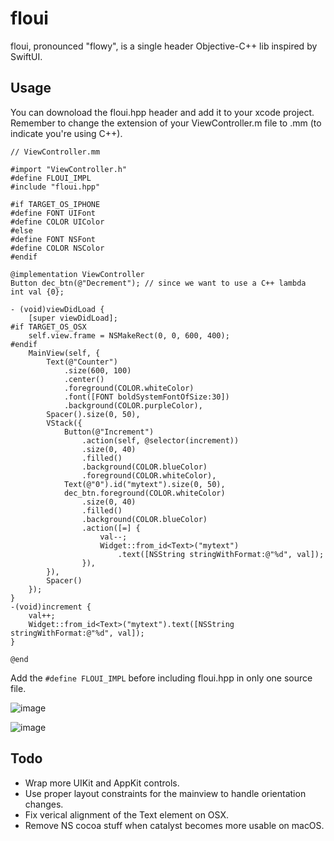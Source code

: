 # floui
floui, pronounced "flowy", is a single header Objective-C++ lib inspired by SwiftUI. 

## Usage
You can downoload the floui.hpp header and add it to your xcode project. Remember to change the extension of your ViewController.m file to .mm (to indicate you're using C++).
```objc
// ViewController.mm

#import "ViewController.h"
#define FLOUI_IMPL
#include "floui.hpp"

#if TARGET_OS_IPHONE
#define FONT UIFont
#define COLOR UIColor
#else
#define FONT NSFont
#define COLOR NSColor
#endif

@implementation ViewController
Button dec_btn(@"Decrement"); // since we want to use a C++ lambda
int val {0};

- (void)viewDidLoad {
    [super viewDidLoad];
#if TARGET_OS_OSX
    self.view.frame = NSMakeRect(0, 0, 600, 400);
#endif
    MainView(self, {
        Text(@"Counter")
            .size(600, 100)
            .center()
            .foreground(COLOR.whiteColor)
            .font([FONT boldSystemFontOfSize:30])
            .background(COLOR.purpleColor),
        Spacer().size(0, 50),
        VStack({
            Button(@"Increment")
                .action(self, @selector(increment))
                .size(0, 40)
                .filled()
                .background(COLOR.blueColor)
                .foreground(COLOR.whiteColor),
            Text(@"0").id("mytext").size(0, 50),
            dec_btn.foreground(COLOR.whiteColor)
                .size(0, 40)
                .filled()
                .background(COLOR.blueColor)
                .action([=] {
                    val--;
                    Widget::from_id<Text>("mytext")
                        .text([NSString stringWithFormat:@"%d", val]);
                }),
        }),
        Spacer()
    });
}
-(void)increment {
    val++;
    Widget::from_id<Text>("mytext").text([NSString stringWithFormat:@"%d", val]);
}

@end
```
Add the `#define FLOUI_IMPL` before including floui.hpp in only one source file.

![image](https://user-images.githubusercontent.com/37966791/173707028-a6e076c2-4170-459e-88a7-bd555ecfd1fa.png)

![image](https://user-images.githubusercontent.com/37966791/173926274-4ea69936-708d-4b24-92e3-48e40bde8ce5.png)

## Todo
- Wrap more UIKit and AppKit controls.
- Use proper layout constraints for the mainview to handle orientation changes. 
- Fix verical alignment of the Text element on OSX. 
- Remove NS cocoa stuff when catalyst becomes more usable on macOS.
